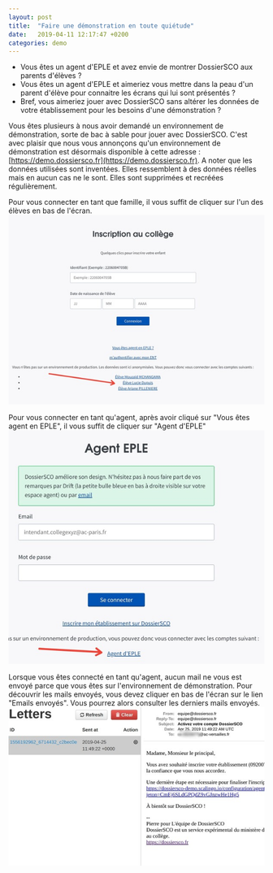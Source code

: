 ```yaml
---
layout: post
title:  "Faire une démonstration en toute quiétude"
date:   2019-04-11 12:17:47 +0200
categories: demo
---
```


- Vous êtes un agent d'EPLE et avez envie de montrer DossierSCO aux parents d'élèves ?
- Vous êtes un agent d'EPLE et aimeriez vous mettre dans la peau d'un parent d'élève pour connaitre les écrans qui lui sont présentés ?
- Bref, vous aimeriez jouer avec DossierSCO sans altérer les données de votre établissement pour les besoins d'une démonstration ?

Vous êtes plusieurs à nous avoir demandé un environnement de démonstration, sorte de bac à sable pour jouer avec DossierSCO. C'est avec plaisir que nous vous annonçons qu'un environnement de démonstration est désormais disponible à cette adresse : [https://demo.dossiersco.fr](https://demo.dossiersco.fr). A noter que les données utilisées sont inventées. Elles ressemblent à des données réelles mais en aucun cas ne le sont. Elles sont supprimées et recréées régulièrement.

Pour vous connecter en tant que famille, il vous suffit de cliquer sur l'un des élèves en bas de l'écran.
![Page de login famille](/assets/images/demo/login-famille.jpg)

Pour vous connecter en tant qu'agent, après avoir cliqué sur "Vous êtes agent en EPLE", il vous suffit de cliquer sur "Agent d'EPLE"
![]()
![Page de login agent](/assets/images/demo/login-agent.jpg)

Lorsque vous êtes connecté en tant qu'agent, aucun mail ne vous est envoyé parce que vous êtes sur l'environnement de démonstration. Pour découvrir les mails envoyés, vous devez cliquer en bas de l'écran sur le lien "Emails envoyés". Vous pourrez alors consulter les derniers mails envoyés.
![Emails envoyés par DossierSCO](/assets/images/demo/letter-opener.jpg)
